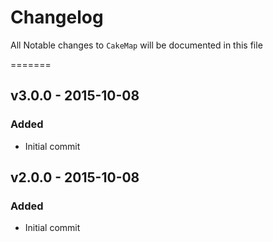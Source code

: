 # Changelog

All Notable changes to `CakeMap` will be documented in this file

=======
## v3.0.0 - 2015-10-08

### Added
- Initial commit

## v2.0.0 - 2015-10-08

### Added
- Initial commit